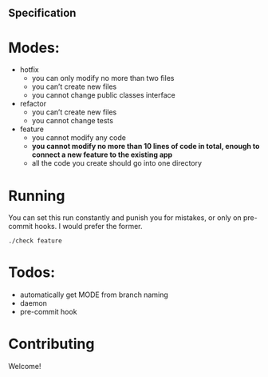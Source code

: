 ## Specification

# Modes:

 - hotfix
	- you can only modify no more than two files
	- you can’t create new files
	- you cannot change public classes interface
 - refactor
	- you can’t create new files
	- you cannot change tests
 - feature
	- you cannot modify any code
	 * __you cannot modify no more than 10 lines of code in total, enough to connect a new feature to the existing app__
	- all the code you create should go into one directory

# Running 

You can set this run constantly and punish you for mistakes, or only on pre-commit hooks. I would prefer the former.

	./check feature
	
# Todos:

 - automatically get MODE from branch naming
 - daemon
 - pre-commit hook

# Contributing

Welcome!


